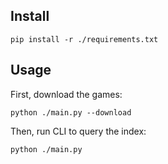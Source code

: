 ## Install

`pip install -r ./requirements.txt`

## Usage

First, download the games:

`python ./main.py --download`

Then, run CLI to query the index:

`python ./main.py`
